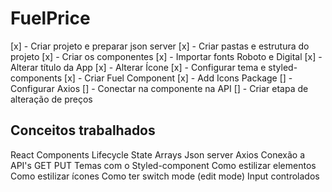 # FuelPrice

[x] - Criar projeto e preparar json server
[x] - Criar pastas e estrutura do projeto
[x] - Criar os componentes
[x] - Importar fonts Roboto e Digital
[x] - Alterar título da App
[x] - Alterar Ícone
[x] - Configurar tema e styled-components
[x] - Criar Fuel Component
[x] - Add Icons Package
[] - Configurar Axios
[] - Conectar na componente na API
[] - Criar etapa de alteração de preços

## Conceitos trabalhados

React
Components
Lifecycle
State
Arrays
Json server
Axios
Conexão a API's
GET
PUT
Temas com o Styled-component
Como estilizar elementos
Como estilizar ícones
Como ter switch mode (edit mode)
Input controlados